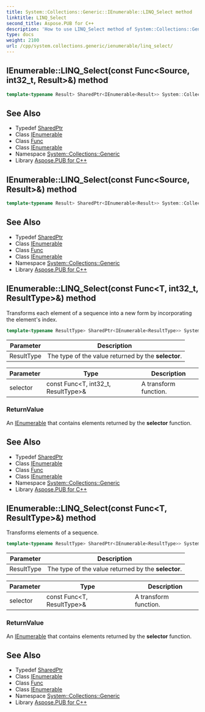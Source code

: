 ```yaml
---
title: System::Collections::Generic::IEnumerable::LINQ_Select method
linktitle: LINQ_Select
second_title: Aspose.PUB for C++
description: 'How to use LINQ_Select method of System::Collections::Generic::IEnumerable class in C++.'
type: docs
weight: 2100
url: /cpp/system.collections.generic/ienumerable/linq_select/
---
```

## IEnumerable::LINQ_Select(const Func\<Source, int32_t, Result\>\&) method




```cpp
template<typename Result> SharedPtr<IEnumerable<Result>> System::Collections::Generic::IEnumerable<T>::LINQ_Select(const Func<Source, int32_t, Result> &selector)
```

## See Also

* Typedef [SharedPtr](../../../system/sharedptr/)
* Class [IEnumerable](../)
* Class [Func](../../../system/func/)
* Class [IEnumerable](../)
* Namespace [System::Collections::Generic](../../)
* Library [Aspose.PUB for C++](../../../)
## IEnumerable::LINQ_Select(const Func\<Source, Result\>\&) method




```cpp
template<typename Result> SharedPtr<IEnumerable<Result>> System::Collections::Generic::IEnumerable<T>::LINQ_Select(const Func<Source, Result> &selector)
```

## See Also

* Typedef [SharedPtr](../../../system/sharedptr/)
* Class [IEnumerable](../)
* Class [Func](../../../system/func/)
* Class [IEnumerable](../)
* Namespace [System::Collections::Generic](../../)
* Library [Aspose.PUB for C++](../../../)
## IEnumerable::LINQ_Select(const Func\<T, int32_t, ResultType\>\&) method


Transforms each element of a sequence into a new form by incorporating the element's index.

```cpp
template<typename ResultType> SharedPtr<IEnumerable<ResultType>> System::Collections::Generic::IEnumerable<T>::LINQ_Select(const Func<T, int32_t, ResultType> &selector)
```


| Parameter | Description |
| --- | --- |
| ResultType | The type of the value returned by the **selector**. |

| Parameter | Type | Description |
| --- | --- | --- |
| selector | const Func\<T, int32_t, ResultType\>\& | A transform function. |

### ReturnValue

An [IEnumerable](../) that contains elements returned by the **selector** function.

## See Also

* Typedef [SharedPtr](../../../system/sharedptr/)
* Class [IEnumerable](../)
* Class [Func](../../../system/func/)
* Class [IEnumerable](../)
* Namespace [System::Collections::Generic](../../)
* Library [Aspose.PUB for C++](../../../)
## IEnumerable::LINQ_Select(const Func\<T, ResultType\>\&) method


Transforms elements of a sequence.

```cpp
template<typename ResultType> SharedPtr<IEnumerable<ResultType>> System::Collections::Generic::IEnumerable<T>::LINQ_Select(const Func<T, ResultType> &selector)
```


| Parameter | Description |
| --- | --- |
| ResultType | The type of the value returned by the **selector**. |

| Parameter | Type | Description |
| --- | --- | --- |
| selector | const Func\<T, ResultType\>\& | A transform function. |

### ReturnValue

An [IEnumerable](../) that contains elements returned by the **selector** function.

## See Also

* Typedef [SharedPtr](../../../system/sharedptr/)
* Class [IEnumerable](../)
* Class [Func](../../../system/func/)
* Class [IEnumerable](../)
* Namespace [System::Collections::Generic](../../)
* Library [Aspose.PUB for C++](../../../)
